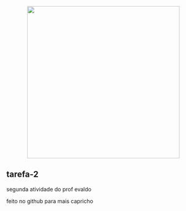 <p align = "center">
<img src="https://github.com/Fenyx17/tarefa2/ressources/DAVID.png" widt="791px" height="397px">

## tarefa-2
 segunda atividade do prof evaldo

 feito no github para mais capricho